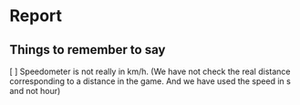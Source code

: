 # Report

## Things to remember to say

[ ] Speedometer is not really in km/h. (We have not check the real distance corresponding to a distance in the game. And we have used the speed in s and not hour)
